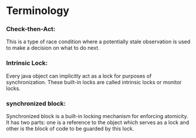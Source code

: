 # Terminology

### Check-then-Act: 
This is a type of race condition where a potentially stale observation is used to make a decision on what to do next.

### Intrinsic Lock: 
Every java object can implicitly act as a lock for purposes of synchronization. These built-in locks are called intrinsic locks or monitor locks.

### synchronized block:
Synchronized block is a built-in locking mechanism for enforcing atomicity. It has two parts: one is a reference to the object which serves as a lock and other is the block of code to be guarded by this lock.
